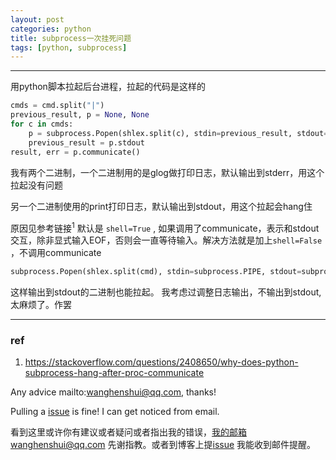 ```yaml
---
layout: post
categories: python
title: subprocess一次挂死问题
tags: [python, subprocess]
---
```


  

---

用python脚本拉起后台进程，拉起的代码是这样的

```python
cmds = cmd.split("|")
previous_result, p = None, None
for c in cmds:
    p = subprocess.Popen(shlex.split(c), stdin=previous_result, stdout=subprocess.PIPE, stderr=subprocess.PIPE, close_fds=True)
    previous_result = p.stdout
result, err = p.communicate()
```



我有两个二进制，一个二进制用的是glog做打印日志，默认输出到stderr，用这个拉起没有问题

另一个二进制使用的print打印日志，默认输出到stdout，用这个拉起会hang住



原因见参考链接<sup>1</sup> 默认是 `shell=True` , 如果调用了communicate，表示和stdout交互，除非显式输入EOF，否则会一直等待输入。解决方法就是加上`shell=False` ，不调用communicate

```python
subprocess.Popen(shlex.split(cmd), stdin=subprocess.PIPE, stdout=subprocess.PIPE,stderr=subprocess.PIPE, close_fds=True, shell=False)
```

这样输出到stdout的二进制也能拉起。
我考虑过调整日志输出，不输出到stdout, 太麻烦了。作罢



----

### ref

1. https://stackoverflow.com/questions/2408650/why-does-python-subprocess-hang-after-proc-communicate



Any advice mailto:wanghenshui@qq.com, thanks! 

Pulling a [issue](https://github.com/wanghenshui/wanghenshui.github.io/issues/new) is fine! I can get noticed from email.

看到这里或许你有建议或者疑问或者指出我的错误，我的邮箱wanghenshui@qq.com 先谢指教。或者到博客上提[issue](https://github.com/wanghenshui/wanghenshui.github.io/issues/new) 我能收到邮件提醒。